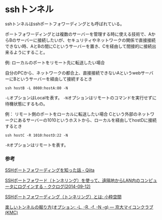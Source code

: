 # sshトンネル

sshトンネルはsshポートフォワーディングとも呼ばれている。

ポートフォワーディングとは複数のサーバーを管理する時に使える技術で、AからBのサーバーに接続したいが、セキュリティやネットワークの関係で直接接続できない時、AとBの間にCというサーバーを置き、Cを経由して間接的に接続出来るようにすること。


例: ローカルのポートをリモート先に転送したい場合

自分のPCから、ネットワークの都合上、直接接続できないAというwebサーバーにBというサーバーを経由して接続するとき

```
ssh hostB -L 8080:hostA:80 -N
```

`-L`オプションはLocalを表す。
`-N`オプションはリモートのコマンドを実行せずに待機状態にするもの。

例： リモート側のポートをローカルに転送したい場合
Cという外部のネットワークにあるサーバーの1010というホストから、ローカルを経由してhostDに接続するとき

```
ssh hostC -R 1010:hostD:22 -N
```

`-R`オプションはリモートを表す。

### 参考

[SSHポートフォワーディングを知った話 \- Qiita](https://qiita.com/Ayaka14/items/449e2236af4b8c2beb81)

[SSHポートフォワード（トンネリング）を使って、遠隔地からLAN内のコンピュータにログインする \- ククログ\(2014\-09\-12\)](https://www.clear-code.com/blog/2014/9/12.html)

[SSHポートフォワーディング（トンネリング）とは: 小粋空間](http://www.koikikukan.com/archives/2016/09/15-000300.php)

[楽しいトンネルの掘り方\(オプション: \-L, \-R, \-f, \-N \-g\) — 京大マイコンクラブ \(KMC\)](https://www.kmc.gr.jp/advent-calendar/ssh/2013/12/09/tunnel2.html)